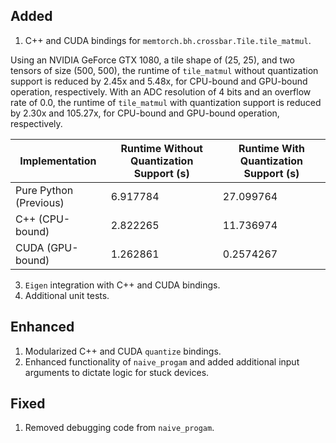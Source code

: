 ## Added

1. C++ and CUDA bindings for `memtorch.bh.crossbar.Tile.tile_matmul`.

Using an NVIDIA GeForce GTX 1080, a tile shape of (25, 25), and two tensors of size (500, 500), the runtime of `tile_matmul` without quantization support is reduced by 2.45x and 5.48x, for CPU-bound and GPU-bound operation, respectively. With an ADC resolution of 4 bits and an overflow rate of 0.0, the runtime of `tile_matmul` with quantization support is reduced by 2.30x and 105.27x, for CPU-bound and GPU-bound operation, respectively.

| Implementation         | Runtime Without Quantization Support (s) | Runtime With Quantization Support (s) |
| ---------------------- | ---------------------------------------- | ------------------------------------- |
| Pure Python (Previous) | 6.917784                                 | 27.099764                             |
| C++ (CPU-bound)        | 2.822265                                 | 11.736974                             |
| CUDA (GPU-bound)       | 1.262861                                 | 0.2574267                             |

3. `Eigen` integration with C++ and CUDA bindings.
4. Additional unit tests.

## Enhanced

1. Modularized C++ and CUDA `quantize` bindings.
2. Enhanced functionality of `naive_progam` and added additional input arguments to dictate logic for stuck devices.

## Fixed

1. Removed debugging code from `naive_progam`.
